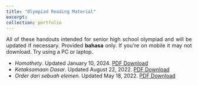 ```yaml
---
title: "Olympiad Reading Material"
excerpt: 
collection: portfolio
---
```


<p align="justify">All of these handouts intended for senior high school olympiad and will be updated if necessary. Provided <b>bahasa</b> only. If you're on mobile it may not download. Try using a PC or laptop.</p>

  * <i>Homothety</i>. Updated January 10, 2024. <a href='http://wildan-wicaksono.github.io/files/Homothety.pdf' target="_blank">PDF Download</a>
  * <i>Ketaksamaan Dasar</i>. Updated August 22, 2022. <a href='http://wildan-wicaksono.github.io/files/Ketaksamaan Dasar.pdf' target="_blank">PDF Download</a>
  * <i>Order dari sebuah elemen</i>. Updated May 18, 2022. <a href='http://wildan-wicaksono.github.io/files/Order Dari Sebuah Elemen.pdf' target="_blank">PDF Download</a>
